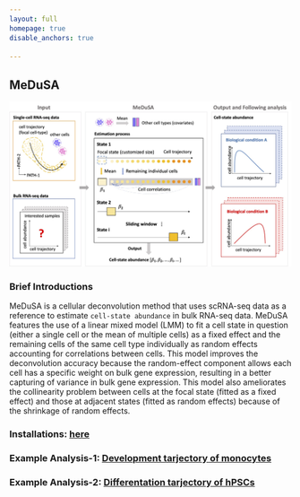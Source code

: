 ```yaml
---
layout: full
homepage: true
disable_anchors: true

---
```

## MeDuSA
![iDEA\_pipeline](Overview2.jpg)

### Brief Introductions
MeDuSA is a cellular deconvolution method that uses scRNA-seq data as a reference to estimate `cell-state abundance` in bulk RNA-seq data. MeDuSA features the use of a linear mixed model (LMM) to fit a cell state in question (either a single cell or the mean of multiple cells) as a fixed effect and the remaining cells of the same cell type individually as random effects accounting for correlations between cells. This model improves the deconvolution accuracy because the random-effect component allows each cell has a specific weight on bulk gene expression, resulting in a better capturing of variance in bulk gene expression. This model also ameliorates the collinearity problem between cells at the focal state (fitted as a fixed effect) and those at adjacent states (fitted as random effects) because of the shrinkage of random effects.

### Installations: [here](https://github.com/LeonSong1995/MeDuSA)

### Example Analysis-1: [Development tarjectory of monocytes](https://github.com/LeonSong1995/MeDuSA)

### Example Analysis-2: [Differentation tarjectory of hPSCs](https://github.com/LeonSong1995/MeDuSA)
